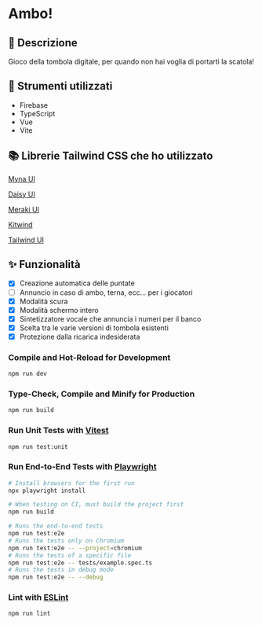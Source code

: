 # Ambo!

## 📝 Descrizione

Gioco della tombola digitale, per quando non hai voglia di portarti la scatola!

## 🚀 Strumenti utilizzati

- Firebase
- TypeScript
- Vue
- Vite

## 📚 Librerie Tailwind CSS che ho utilizzato

[Myna UI](https://mynaui.com)

[Daisy UI](https://daisyui.com/components)

[Meraki UI](https://merakiui.com/components)

[Kitwind](https://kitwind.io/products/kometa/components)

[Tailwind UI](https://tailwindui.com/components)

## ✨ Funzionalità

- [x] Creazione automatica delle puntate
- [ ] Annuncio in caso di ambo, terna, ecc... per i giocatori
- [x] Modalità scura
- [x] Modalità schermo intero
- [x] Sintetizzatore vocale che annuncia i numeri per il banco
- [x] Scelta tra le varie versioni di tombola esistenti
- [x] Protezione dalla ricarica indesiderata

### Compile and Hot-Reload for Development

```sh
npm run dev
```

### Type-Check, Compile and Minify for Production

```sh
npm run build
```

### Run Unit Tests with [Vitest](https://vitest.dev/)

```sh
npm run test:unit
```

### Run End-to-End Tests with [Playwright](https://playwright.dev)

```sh
# Install browsers for the first run
npx playwright install

# When testing on CI, must build the project first
npm run build

# Runs the end-to-end tests
npm run test:e2e
# Runs the tests only on Chromium
npm run test:e2e -- --project=chromium
# Runs the tests of a specific file
npm run test:e2e -- tests/example.spec.ts
# Runs the tests in debug mode
npm run test:e2e -- --debug
```

### Lint with [ESLint](https://eslint.org/)

```sh
npm run lint
```
